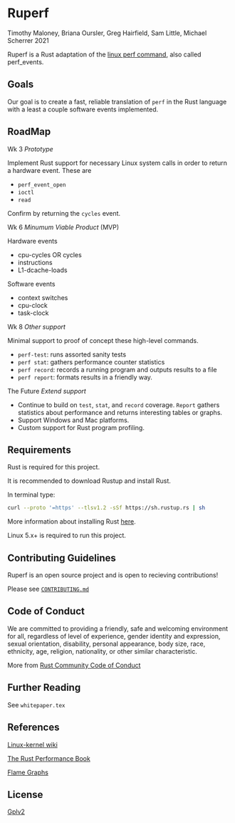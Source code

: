 # Ruperf

Timothy Maloney, Briana Oursler, Greg Hairfield, Sam Little, Michael Scherrer 2021

Ruperf is a Rust adaptation of the [linux perf command][1], also called perf_events.

## Goals

Our goal is to create a fast, reliable translation of `perf` in the Rust language with a least a couple software events implemented.


## RoadMap

Wk 3
*Prototype*

Implement Rust support for necessary Linux system calls in order to return a hardware event. These are
- `perf_event_open`
- `ioctl`
- `read`

Confirm by returning the `cycles` event.

Wk 6
*Minumum Viable Product* (MVP)

Hardware events
- cpu-cycles OR cycles
- instructions 
- L1-dcache-loads

Software events
- context switches
- cpu-clock
- task-clock

Wk 8
*Other support*

Minimal support to proof of concept these high-level commands.
- `perf-test`: runs assorted sanity tests
- `perf stat`: gathers performance counter statistics
- `perf record`: records a running program and outputs results to a file
- `perf report`: formats results in a friendly way.

The Future
*Extend support*
- Continue to build on `test`, `stat`, and `record` coverage. `Report` gathers
  statistics about performance and returns interesting tables or graphs.
- Support Windows and Mac platforms.
- Custom support for Rust program profiling.


## Requirements

Rust is required for this project.

It is recommended to download Rustup and install Rust.

In terminal type:

```bash
curl --proto '=https' --tlsv1.2 -sSf https://sh.rustup.rs | sh
```

More information about installing Rust [here][3].

Linux 5.x+ is required to run this project.

## Contributing Guidelines

Ruperf is an open source project and is open to recieving contributions!

Please see [`CONTRIBUTING.md`](https://github.com/HOMS-OSS/ruperf/blob/main/CONTRIBUTING.md)

## Code of Conduct

 We are committed to providing a friendly, safe and welcoming environment for all, regardless of level of experience, gender identity and expression, sexual orientation, disability, personal appearance, body size, race, ethnicity, age, religion, nationality, or other similar characteristic.

 More from [Rust Community Code of Conduct][4]

## Further Reading

See `whitepaper.tex`

## References

[Linux-kernel wiki][5]

[The Rust Performance Book][6]

[Flame Graphs][7]

## License
[Gplv2][2]








[1]:https://perf.wiki.kernel.org/index.php/Main_Page
[2]:https://choosealicense.com/licenses/gpl-2.0/
[3]:https://www.rust-lang.org/tools/install
[4]:https://www.rust-lang.org/policies/code-of-conduct
[5]:https://perf.wiki.kernel.org/index.php/Tutorial
[6]:https://nnethercote.github.io/perf-book/introduction.html
[7]:http://www.brendangregg.com/flamegraphs.html
